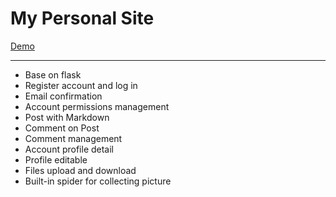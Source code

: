 My Personal Site
======

[Demo](http://140.82.9.171/)

------

+ Base on flask
+ Register account and log in
+ Email confirmation
+ Account permissions management
+ Post with Markdown
+ Comment on Post
+ Comment management
+ Account profile detail
+ Profile editable
+ Files upload and download
+ Built-in spider for collecting picture
